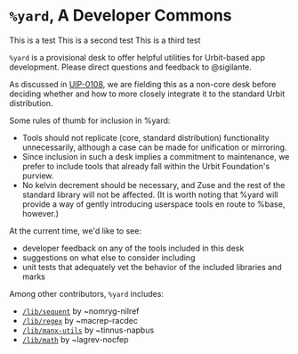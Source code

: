 #   `%yard`, A Developer Commons
This is a test
This is a second test
This is a third test

`%yard` is a provisional desk to offer helpful utilities for Urbit-based app development.  Please direct questions and feedback to @sigilante.

As discussed in [UIP-0108](https://github.com/urbit/UIPs/blob/main/UIPS/UIP-0108.md), we are fielding this as a non-core desk before deciding whether and how to more closely integrate it to the standard Urbit distribution.

Some rules of thumb for inclusion in %yard:

- Tools should not replicate (core, standard distribution) functionality unnecessarily, although a case can be made for unification or mirroring.
- Since inclusion in such a desk implies a commitment to maintenance, we prefer to include tools that already fall within the Urbit Foundation's purview.
- No kelvin decrement should be necessary, and Zuse and the rest of the standard library will not be affected. (It is worth noting that %yard will provide a way of gently introducing userspace tools en route to %base, however.)

At the current time, we'd like to see:

- developer feedback on any of the tools included in this desk
- suggestions on what else to consider including
- unit tests that adequately vet the behavior of the included libraries and marks

Among other contributors, `%yard` includes:

- [`/lib/sequent`](https://github.com/jackfoxy/sequent) by ~nomryg-nilref
- [`/lib/regex`](https://github.com/lynko/re.hoon) by ~macrep-racdec
- [`/lib/manx-utils`](https://github.com/tinnus-napbus/manx-utils/) by ~tinnus-napbus
- [`/lib/math`](https://github.com/sigilante/libmath) by ~lagrev-nocfep

